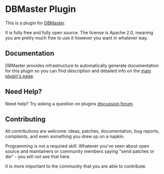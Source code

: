 # DBMaster Plugin

This is a plugin for [DBMaster](https://www.dbmaster.io).

It is fully free and fully open source. The license is Apache 2.0, meaning you are pretty much free to use it however you want in whatever way.

## Documentation

DBMaster provides infrastructure to automatically generate documentation for this plugin so you can find 
description and detailed info on the [main plugin's page](https://www.dbmaster.io/plugins/inventory-import/).

<!---
- For formatting code or config example, you can use the asciidoc `[source,ruby]` directive
- For more asciidoc formatting tips, see the excellent reference here https://github.com/elastic/docs#asciidoc-guide
-->

## Need Help?

Need help? Try asking a question on plugins [discussion forum](https://www.dbmaster.io/plugins/inventory-import/comments).

<!---

## Developing

### 1. Plugin Developement and Testing

#### Code
- To get started, you'll need java installed.

- Create a new plugin or clone and existing from the GitHub [dbmaster-plugins](https://github.com/dbmaster) organization. 
We also provide [example plugin](https://github.com/dbmaster?query=template).

 
### 2. Running your unpublished Plugin in DBMaster

You can use the same **2.1** method to run your plugin in an installed Logstash 
by editing its `Gemfile` and pointing the `:path` to your local plugin development 
directory or you can build the gem and install it using:
-->

## Contributing

All contributions are welcome: ideas, patches, documentation, bug reports, complaints, and even something you drew up on a napkin.

Programming is not a required skill. Whatever you've seen about open source and maintainers or community members  saying "send patches or die" - you will not see that here.

It is more important to the community that you are able to contribute.
